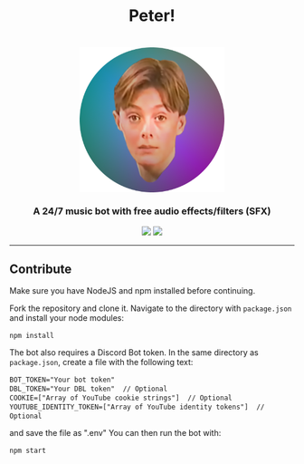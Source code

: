 <h1 align="center">Peter!</h1>

<h1 align="center">
    <img src="https://raw.githubusercontent.com/BR88C/peter/master/src/assets/images/peter%20cropped.png" align="center" width="256" height="256" />
</h1>

<h3 align="center">A 24/7 music bot with free audio effects/filters (SFX)</h3>

<p align="center">
    <img src="https://img.shields.io/github/v/release/BR88C/peter?include_prereleases&style=for-the-badge&color=d65cff">
    <img src="https://img.shields.io/github/license/BR88C/peter?style=for-the-badge&color=fbedff">
</p>

---

## Contribute
Make sure you have NodeJS and npm installed before continuing.

Fork the repository and clone it.
Navigate to the directory with `package.json` and install your node modules:
```
npm install
```
The bot also requires a Discord Bot token. In the same directory as `package.json`, create a file with the following text:
```
BOT_TOKEN="Your bot token"
DBL_TOKEN="Your DBL token"  // Optional
COOKIE=["Array of YouTube cookie strings"]  // Optional
YOUTUBE_IDENTITY_TOKEN=["Array of YouTube identity tokens"]  // Optional
```
and save the file as ".env"
You can then run the bot with:
```
npm start
```
